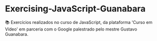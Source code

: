 # Exercising-JavaScript-Guanabara

📚 Exercícios realizados no curso de JavaScript, da plataforma 'Curso em Vídeo' 
   em parceria com o Google palestrado pelo mestre Gustavo Guanabara.


